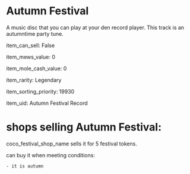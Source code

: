 # Autumn Festival

A music disc that you can play at your den record player. This track is an autumntime party tune.

item_can_sell: False

item_mews_value: 0

item_mole_cash_value: 0

item_rarity: Legendary

item_sorting_priority: 19930

item_uid: Autumn Festival Record

# shops selling Autumn Festival:

coco_festival_shop_name sells it for 5 festival tokens.

  can buy it when meeting conditions: 

    - it is autumn